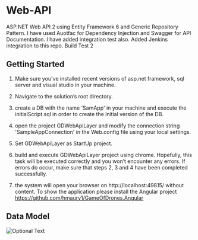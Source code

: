 # Web-API
ASP.NET Web API 2 using Entity Framework 6 and Generic Repository Pattern.
I have used Auotfac for Dependency Injection and Swagger for API Documentation. I have added integration test also.
Added Jenkins integration to this repo.
Build Test 2

## Getting Started

1. Make sure you've installed recent versions of asp.net framework, sql server and visual studio in your machine.

3. Navigate to the solution’s root directory.

2. create a DB with the name 'SamApp' in your machine and execute the initialScript.sql in order to create the initial version of the DB.

3. open the project GDWebApiLayer and modify the connection string 'SampleAppConnection' in the Web.config file using your local settings.

4. Set GDWebApiLayer as StartUp project.

5. build and execute GDWebApiLayer project using chrome. Hopefully, this task will be executed correctly and you won’t encounter any errors. If errors do occur, make sure that steps 2, 3 and 4 have been completed successfully.

6. the system will open your browser on http://localhost:49815/ without content. To show the application please install the Angular project https://github.com/hmaury1/GameOfDrones.Angular


## Data Model

![Optional Text](../master/Diagram.png)
